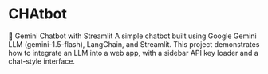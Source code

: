 # CHAtbot
🤖 Gemini Chatbot with Streamlit A simple chatbot built using Google Gemini LLM (gemini-1.5-flash), LangChain, and Streamlit. This project demonstrates how to integrate an LLM into a web app, with a sidebar API key loader and a chat-style interface. 
